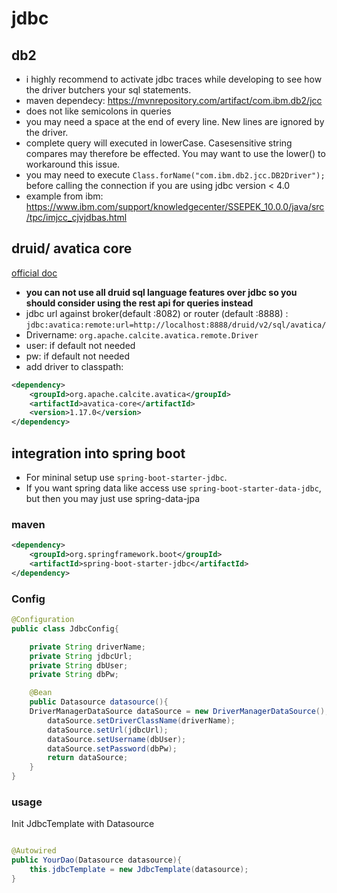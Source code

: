 # jdbc

## db2

- i highly recommend to activate jdbc traces while developing to see how the driver butchers your sql statements.
- maven dependecy: https://mvnrepository.com/artifact/com.ibm.db2/jcc
- does not like semicolons in queries
- you may need a space at the end of every line. New lines are ignored by the driver.
- complete query will executed in lowerCase. Casesensitive string compares may therefore be effected. You may want to use the lower() to workaround this issue. 
- you may need to execute ``Class.forName("com.ibm.db2.jcc.DB2Driver");`` before calling the connection if you are using jdbc version < 4.0
- example from ibm: https://www.ibm.com/support/knowledgecenter/SSEPEK_10.0.0/java/src/tpc/imjcc_cjvjdbas.html

## druid/ avatica core

[official doc](https://druid.apache.org/docs/latest/querying/sql.html#jdbc)

- **you can not use all druid sql language features over jdbc so you should consider using the rest api for queries instead**
- jdbc url against broker(default :8082) or router (default :8888) : `jdbc:avatica:remote:url=http://localhost:8888/druid/v2/sql/avatica/`
- Drivername: `org.apache.calcite.avatica.remote.Driver`
- user: if default not needed
- pw: if default not needed
- add driver to classpath:

```xml
<dependency>
    <groupId>org.apache.calcite.avatica</groupId>
    <artifactId>avatica-core</artifactId>
    <version>1.17.0</version>
</dependency>

```


## integration into spring boot

- For mininal setup use `spring-boot-starter-jdbc`. 
- If you want spring data like access use `spring-boot-starter-data-jdbc`, but then you may just use spring-data-jpa

### maven

```xml
<dependency>
    <groupId>org.springframework.boot</groupId>
    <artifactId>spring-boot-starter-jdbc</artifactId>
</dependency>
```

### Config

```java
@Configuration
public class JdbcConfig{

    private String driverName;
    private String jdbcUrl;
    private String dbUser;
    private String dbPw;

    @Bean
    public Datasource datasource(){
    DriverManagerDataSource dataSource = new DriverManagerDataSource();
        dataSource.setDriverClassName(driverName);
        dataSource.setUrl(jdbcUrl);
        dataSource.setUsername(dbUser);
        dataSource.setPassword(dbPw);
        return dataSource;
    }
}

```

### usage

Init JdbcTemplate with Datasource

```java

@Autowired
public YourDao(Datasource datasource){
    this.jdbcTemplate = new JdbcTemplate(datasource);
}

```

